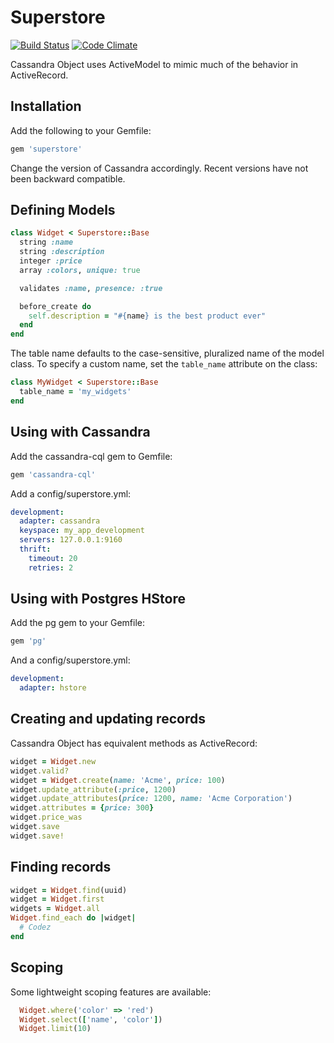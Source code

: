 # Superstore
[![Build Status](https://secure.travis-ci.org/data-axle/superstore.png?rvm=2.0.0)](http://travis-ci.org/data-axle/superstore) [![Code Climate](https://codeclimate.com/github/data-axle/superstore.png)](https://codeclimate.com/github/data-axle/superstore)

Cassandra Object uses ActiveModel to mimic much of the behavior in ActiveRecord.

## Installation

Add the following to your Gemfile:
```ruby
gem 'superstore'
```

Change the version of Cassandra accordingly. Recent versions have not been backward compatible.

## Defining Models

```ruby
class Widget < Superstore::Base
  string :name
  string :description
  integer :price
  array :colors, unique: true

  validates :name, presence: :true

  before_create do
    self.description = "#{name} is the best product ever"
  end
end
```

The table name defaults to the case-sensitive, pluralized name of the model class. To specify a
custom name, set the ```table_name``` attribute on the class:

```ruby
class MyWidget < Superstore::Base
  table_name = 'my_widgets'
end
```
## Using with Cassandra

Add the cassandra-cql gem to Gemfile:

```ruby
gem 'cassandra-cql'
```
  
Add a config/superstore.yml:

```yaml
development:
  adapter: cassandra
  keyspace: my_app_development
  servers: 127.0.0.1:9160
  thrift:
    timeout: 20
    retries: 2
```

## Using with Postgres HStore

Add the pg gem to your Gemfile:

```ruby
gem 'pg'
```
  
And a config/superstore.yml:

```yaml
development:
  adapter: hstore
```

## Creating and updating records

Cassandra Object has equivalent methods as ActiveRecord:

```ruby
widget = Widget.new
widget.valid?
widget = Widget.create(name: 'Acme', price: 100)
widget.update_attribute(:price, 1200)
widget.update_attributes(price: 1200, name: 'Acme Corporation')
widget.attributes = {price: 300}
widget.price_was
widget.save
widget.save!
```

## Finding records

```ruby
widget = Widget.find(uuid)
widget = Widget.first
widgets = Widget.all
Widget.find_each do |widget|
  # Codez
end
```

## Scoping

Some lightweight scoping features are available:
```ruby
  Widget.where('color' => 'red')
  Widget.select(['name', 'color'])
  Widget.limit(10)
```
